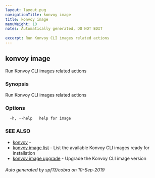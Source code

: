 ```yaml
---
layout: layout.pug
navigationTitle: konvoy image
title: konvoy image
menuWeight: 10
notes: Automatically generated, DO NOT EDIT
 
excerpt: Run Konvoy CLI images related actions
---
```


## konvoy image

Run Konvoy CLI images related actions

### Synopsis

Run Konvoy CLI images related actions

### Options

```
  -h, --help   help for image
```

### SEE ALSO

* [konvoy](../)	 -
* [konvoy image list](./konvoy-image-list/)	 - List the available Konvoy CLI images ready for installation
* [konvoy image upgrade](./konvoy-image-upgrade/)	 - Upgrade the Konvoy CLI image version

###### Auto generated by spf13/cobra on 10-Sep-2019
